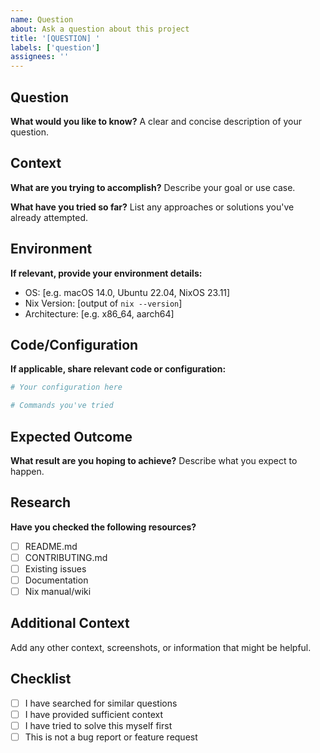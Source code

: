 ```yaml
---
name: Question
about: Ask a question about this project
title: '[QUESTION] '
labels: ['question']
assignees: ''
---
```


## Question

**What would you like to know?**
A clear and concise description of your question.

## Context

**What are you trying to accomplish?**
Describe your goal or use case.

**What have you tried so far?**
List any approaches or solutions you've already attempted.

## Environment

**If relevant, provide your environment details:**
- OS: [e.g. macOS 14.0, Ubuntu 22.04, NixOS 23.11]
- Nix Version: [output of `nix --version`]
- Architecture: [e.g. x86_64, aarch64]

## Code/Configuration

**If applicable, share relevant code or configuration:**

```nix
# Your configuration here
```

```bash
# Commands you've tried
```

## Expected Outcome

**What result are you hoping to achieve?**
Describe what you expect to happen.

## Research

**Have you checked the following resources?**
- [ ] README.md
- [ ] CONTRIBUTING.md
- [ ] Existing issues
- [ ] Documentation
- [ ] Nix manual/wiki

## Additional Context

Add any other context, screenshots, or information that might be helpful.

## Checklist

- [ ] I have searched for similar questions
- [ ] I have provided sufficient context
- [ ] I have tried to solve this myself first
- [ ] This is not a bug report or feature request
